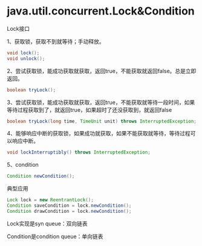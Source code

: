 # java.util.concurrent.Lock&Condition

Lock接口

1、获取锁，获取不到就等待；手动释放。

```java
void lock();
void unlock();
```

2、尝试获取锁，能成功获取就获取，返回true，不能获取就返回false。总是立即返回。

```java
boolean tryLock();
```

3、尝试获取锁，能成功获取就获取，返回true，不能获取就等待一段时间，如果等待过程获取到了，就返回true，如果超时了还没获取到，就返回false

```java
boolean tryLock(long time, TimeUnit unit) throws InterruptedException;
```

4、能够响应中断的获取锁，如果成功就获取，如果不能获取就等待，等待过程可以响应中断。

```java
void lockInterruptibly() throws InterruptedException;
```

5、condition

```java
Condition newCondition();
```



 典型应用

```java
Lock lock = new ReentrantLock();
Condition saveCondition = lock.newCondition();
Condition drawCondition = lock.newCondition();
```





Lock实现是syn queue：双向链表

Condition是condition queue：单向链表



